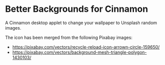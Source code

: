 # Better Backgrounds for Cinnamon #

A Cinnamon desktop applet to change your wallpaper to Unsplash random images.

The icon has been merged from the following Pixabay images:
- https://pixabay.com/vectors/recycle-reload-icon-arrown-circle-159650/
- https://pixabay.com/vectors/background-mesh-triangle-polygon-1430103/
